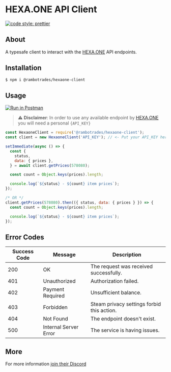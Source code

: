 # HEXA.ONE API Client
[![code style: prettier](https://img.shields.io/badge/code_style-prettier-ff69b4.svg?style=flat-square)](https://github.com/prettier/prettier)

## About

A typesafe client to interact with the [HEXA.ONE](https://hexa.one) API endpoints.

## Installation

```bash
$ npm i @rambotrades/hexaone-client
```

## Usage

[![Run in Postman](https://run.pstmn.io/button.svg)](https://app.getpostman.com/run-collection/6305874-f8efce31-bc83-40ee-a9c8-a116104e0a51?action=collection%2Ffork&collection-url=entityId%3D6305874-f8efce31-bc83-40ee-a9c8-a116104e0a51%26entityType%3Dcollection%26workspaceId%3D3070131c-a213-4f06-8925-25a719a3f7db)

> :warning: **Disclaimer**: In order to use any available endpoint by [HEXA.ONE](https://hexa.one) you will need a personal `{API_KEY}`

```javascript
const HexaoneClient = require('@rambotrades/hexaone-client');
const client = new HexaoneClient('API_KEY'); // <- Put your API_KEY here.

setImmediate(async () => {
  const {
    status,
    data: { prices },
  } = await client.getPrices(578080);

  const count = Object.keys(prices).length;

  console.log(`${status} - ${count} item prices`);
});

/* OR */
client.getPrices(578080).then(({ status, data: { prices } }) => {
  const count = Object.keys(prices).length;

  console.log(`${status} - ${count} item prices`);
});
```

## Error Codes

Success Code|Message|Description
---|---|---
200|OK|The request was received successfully.
401|Unauthorized|Authorization failed.
402|Payment Required|Unsufficient balance.
403|Forbidden|Steam privacy settings forbid this action.
404|Not Found|The endpoint doesn't exist.
500|Internal Server Error|The service is having issues.

## More

For more information [join their Discord](https://discord.gg/PFBDVzNW)
